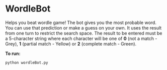 # WordleBot
Helps you beat wordle game!
The bot gives you the most probable word. You can use that prediction or make a guess on your own. It uses the result from one turn to restrict the search space.
The result to be entered must be a 5-character string where each character will be one of **0** (not a match - Grey), **1** (partial match - Yellow) or **2** (complete match - Green).

**To run:**
```
python wordleBot.py
```
